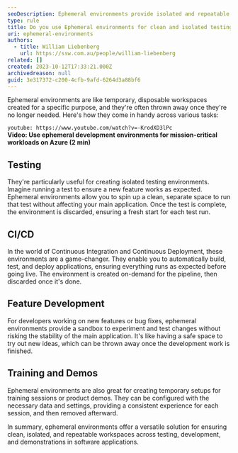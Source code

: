 ```yaml
---
seoDescription: Ephemeral environments provide isolated and repeatable workspaces for testing, development, and demonstrations, ensuring clean and efficient workflows.
type: rule
title: Do you use Ephemeral environments for clean and isolated testing?
uri: ephemeral-environments
authors:
  - title: William Liebenberg
    url: https://ssw.com.au/people/william-liebenberg
related: []
created: 2023-10-12T17:33:21.000Z
archivedreason: null
guid: 3e317372-c200-4cfb-9afd-6264d3a88bf6
---
```


Ephemeral environments are like temporary, disposable workspaces created for a specific purpose, and they're often thrown away once they're no longer needed. Here's how they come in handy across various tasks:

`youtube: https://www.youtube.com/watch?v=-KrodXD3lPc`  
**Video: Use ephemeral development environments for mission-critical workloads on Azure (2 min)**

<!--endintro-->

## Testing

They're particularly useful for creating isolated testing environments. Imagine running a test to ensure a new feature works as expected. Ephemeral environments allow you to spin up a clean, separate space to run that test without affecting your main application. Once the test is complete, the environment is discarded, ensuring a fresh start for each test run.

## CI/CD

In the world of Continuous Integration and Continuous Deployment, these environments are a game-changer. They enable you to automatically build, test, and deploy applications, ensuring everything runs as expected before going live. The environment is created on-demand for the pipeline, then discarded once it's done.

## Feature Development

For developers working on new features or bug fixes, ephemeral environments provide a sandbox to experiment and test changes without risking the stability of the main application. It's like having a safe space to try out new ideas, which can be thrown away once the development work is finished.

## Training and Demos

Ephemeral environments are also great for creating temporary setups for training sessions or product demos. They can be configured with the necessary data and settings, providing a consistent experience for each session, and then removed afterward.

In summary, ephemeral environments offer a versatile solution for ensuring clean, isolated, and repeatable workspaces across testing, development, and demonstrations in software applications.
